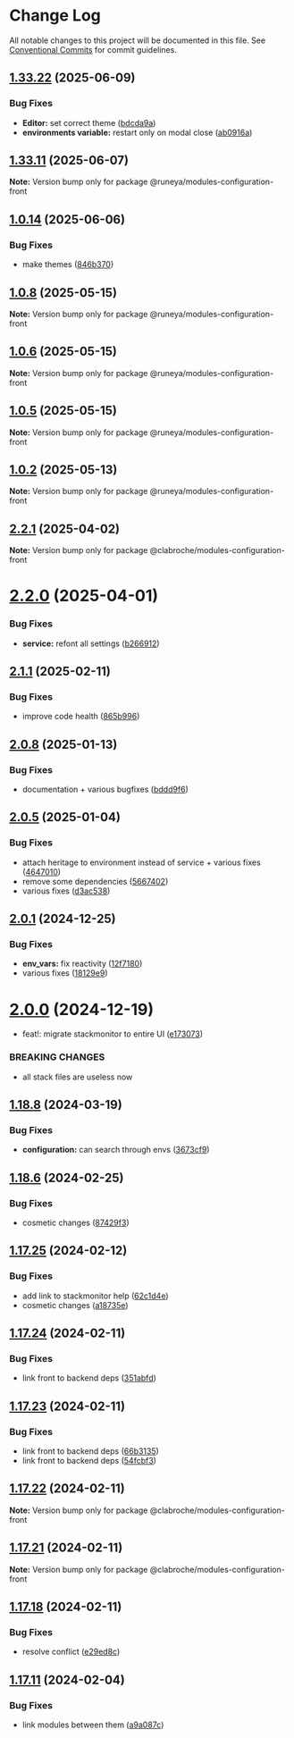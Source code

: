 # Change Log

All notable changes to this project will be documented in this file.
See [Conventional Commits](https://conventionalcommits.org) for commit guidelines.

## [1.33.22](https://github.com/runeya/runeya/compare/v1.33.21...v1.33.22) (2025-06-09)

### Bug Fixes

* **Editor:** set correct theme ([bdcda9a](https://github.com/runeya/runeya/commit/bdcda9a94b466ba94471aff7b4aa282c9af26b1f))
* **environments variable:** restart only on modal close ([ab0916a](https://github.com/runeya/runeya/commit/ab0916a608e7921543d3684e5df6f028eabb5caa))

## [1.33.11](https://github.com/runeya/runeya/compare/v1.33.10...v1.33.11) (2025-06-07)

**Note:** Version bump only for package @runeya/modules-configuration-front

## [1.0.14](https://github.com/runeya/runeya/compare/v1.0.13...v1.0.14) (2025-06-06)

### Bug Fixes

* make themes ([846b370](https://github.com/runeya/runeya/commit/846b370a23102eb726e9172768b9b6839bce3537))

## [1.0.8](https://github.com/runeya/runeya/compare/v1.0.7...v1.0.8) (2025-05-15)

**Note:** Version bump only for package @runeya/modules-configuration-front

## [1.0.6](https://github.com/runeya/runeya/compare/v1.0.5...v1.0.6) (2025-05-15)

**Note:** Version bump only for package @runeya/modules-configuration-front

## [1.0.5](https://github.com/runeya/runeya/compare/v1.0.4...v1.0.5) (2025-05-15)

**Note:** Version bump only for package @runeya/modules-configuration-front

## [1.0.2](https://github.com/runeya/runeya/compare/v1.0.1...v1.0.2) (2025-05-13)

**Note:** Version bump only for package @runeya/modules-configuration-front

## [2.2.1](https://github.com/clabroche/stack-monitor/compare/v2.2.0...v2.2.1) (2025-04-02)

**Note:** Version bump only for package @clabroche/modules-configuration-front

# [2.2.0](https://github.com/clabroche/stack-monitor/compare/v2.1.5...v2.2.0) (2025-04-01)

### Bug Fixes

* **service:** refont all settings ([b266912](https://github.com/clabroche/stack-monitor/commit/b266912ec38be80e531866e46b4401337557f186))

## [2.1.1](https://github.com/clabroche/stack-monitor/compare/v2.1.0...v2.1.1) (2025-02-11)

### Bug Fixes

* improve code health ([865b996](https://github.com/clabroche/stack-monitor/commit/865b996fa0adcf49668fa770c465bac1f1d8f21a))

## [2.0.8](https://github.com/clabroche/stack-monitor/compare/v2.0.7...v2.0.8) (2025-01-13)

### Bug Fixes

* documentation + various bugfixes ([bddd9f6](https://github.com/clabroche/stack-monitor/commit/bddd9f6a5507a5a45ea2e54d0fe836e1e518c820))

## [2.0.5](https://github.com/clabroche/stack-monitor/compare/v2.0.4...v2.0.5) (2025-01-04)

### Bug Fixes

* attach heritage to environment instead of service + various fixes ([4647010](https://github.com/clabroche/stack-monitor/commit/4647010eadbf3370155faca171a0b10caea32baf))
* remove some dependencies ([5667402](https://github.com/clabroche/stack-monitor/commit/5667402d57add874a89ba029ce62b16b3bbed9e0))
* various fixes ([d3ac538](https://github.com/clabroche/stack-monitor/commit/d3ac538093a6d475cf1eca0f262a2accf91b3373))

## [2.0.1](https://github.com/clabroche/stack-monitor/compare/v2.0.0...v2.0.1) (2024-12-25)

### Bug Fixes

* **env_vars:** fix reactivity ([12f7180](https://github.com/clabroche/stack-monitor/commit/12f718070723d79e1adef9050894c131ec6343f9))
* various fixes ([18129e9](https://github.com/clabroche/stack-monitor/commit/18129e96f7c92a69176d6a75add45f3a48ab11ae))

# [2.0.0](https://github.com/clabroche/stack-monitor/compare/v1.18.12...v2.0.0) (2024-12-19)

* feat!: migrate stackmonitor to entire UI ([e173073](https://github.com/clabroche/stack-monitor/commit/e173073d932be7e400b1f51261c090116e8fb543))

### BREAKING CHANGES

* all stack files are useless now

## [1.18.8](https://github.com/clabroche/stack-monitor/compare/v1.18.7...v1.18.8) (2024-03-19)

### Bug Fixes

* **configuration:** can search through envs ([3673cf9](https://github.com/clabroche/stack-monitor/commit/3673cf939a12fae76d851180fe79dcf01d6dcde7))

## [1.18.6](https://github.com/clabroche/stack-monitor/compare/v1.18.5...v1.18.6) (2024-02-25)

### Bug Fixes

* cosmetic changes ([87429f3](https://github.com/clabroche/stack-monitor/commit/87429f37a57d83f5d568fa4df13cb75e9e4145d1))

## [1.17.25](https://github.com/clabroche/stack-monitor/compare/v1.17.24...v1.17.25) (2024-02-12)

### Bug Fixes

* add link to stackmonitor help ([62c1d4e](https://github.com/clabroche/stack-monitor/commit/62c1d4e07455759e6468133b2ee7fa4ed1cb8cb6))
* cosmetic changes ([a18735e](https://github.com/clabroche/stack-monitor/commit/a18735e5b5cec706f3cdf4c4f4ca22482ce7ea0f))

## [1.17.24](https://github.com/clabroche/stack-monitor/compare/v1.17.23...v1.17.24) (2024-02-11)

### Bug Fixes

* link front to backend deps ([351abfd](https://github.com/clabroche/stack-monitor/commit/351abfd8f8cde96bce80d5202a78dd1daabbf6bb))

## [1.17.23](https://github.com/clabroche/stack-monitor/compare/v1.17.21...v1.17.23) (2024-02-11)

### Bug Fixes

* link front to backend deps ([66b3135](https://github.com/clabroche/stack-monitor/commit/66b313523d99765b692208de0043303dcb6a0914))
* link front to backend deps ([54fcbf3](https://github.com/clabroche/stack-monitor/commit/54fcbf371cf03dc4f51a7196de15fe5d352088e9))

## [1.17.22](https://github.com/clabroche/stack-monitor/compare/v1.17.21...v1.17.22) (2024-02-11)

**Note:** Version bump only for package @clabroche/modules-configuration-front

## [1.17.21](https://github.com/clabroche/stack-monitor/compare/v1.17.20...v1.17.21) (2024-02-11)

**Note:** Version bump only for package @clabroche/modules-configuration-front

## [1.17.18](https://github.com/clabroche/stack-monitor/compare/v1.17.15...v1.17.18) (2024-02-11)

### Bug Fixes

* resolve conflict ([e29ed8c](https://github.com/clabroche/stack-monitor/commit/e29ed8c50536109b0a05ec24d212b03a0f0b7922))

## [1.17.11](https://github.com/clabroche/stack-monitor/compare/v1.17.10...v1.17.11) (2024-02-04)

### Bug Fixes

* link modules between them ([a9a087c](https://github.com/clabroche/stack-monitor/commit/a9a087c7cd00ba09bdf075e476d6ea669a86dc06))
